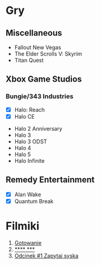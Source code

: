 # Gry
## Miscellaneous 
* Fallout New Vegas
* The Elder Scrolls V: Skyrim
* Titan Quest

## Xbox Game Studios
### Bungie/343 Industries
* [x] Halo: Reach 
* [x] Halo CE
* Halo 2 Anniversary
* Halo 3
* Halo 3 ODST
* Halo 4
* Halo 5
* Halo Infinite 
## Remedy Entertainment
* [x] Alan Wake
* [x] Quantum Break

# Filmiki
1. [Gotowanie](https://youtu.be/QSI6xcnBYxU)
2. [**** ***](https://youtu.be/jUIHku8m9LA)
3. [Odcinek #1 Zapytaj syska](https://youtu.be/xXR6Jeo7s9g)